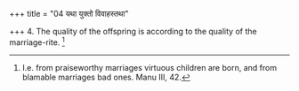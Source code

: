 +++
title = "04 यथा युक्तो विवाहस्तथा"

+++
4. The quality of the offspring is according to the quality of the marriage-rite. [^4] 


[^4]:  I.e. from praiseworthy marriages virtuous children are born, and from blamable marriages bad ones. Manu III, 42.
